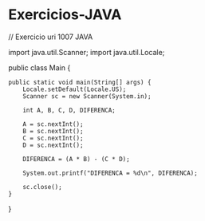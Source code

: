 # Exercicios-JAVA
// Exercicio uri 1007 JAVA

import java.util.Scanner;
import java.util.Locale;

public class Main {

	public static void main(String[] args) {
		Locale.setDefault(Locale.US);
		Scanner sc = new Scanner(System.in);
		
		int A, B, C, D, DIFERENCA;
		
		A = sc.nextInt();
		B = sc.nextInt();
		C = sc.nextInt();
		D = sc.nextInt();
		
		DIFERENCA = (A * B) - (C * D);
		
		System.out.printf("DIFERENCA = %d\n", DIFERENCA);
		
		sc.close();
	}

}
